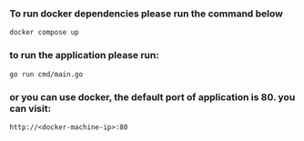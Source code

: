 ### To run docker dependencies please run the command below

```docker compose up```


### to run the application please run:
```go run cmd/main.go```


### or you can use docker, the default port of application is 80. you can visit:
```http://<docker-machine-ip>:80```